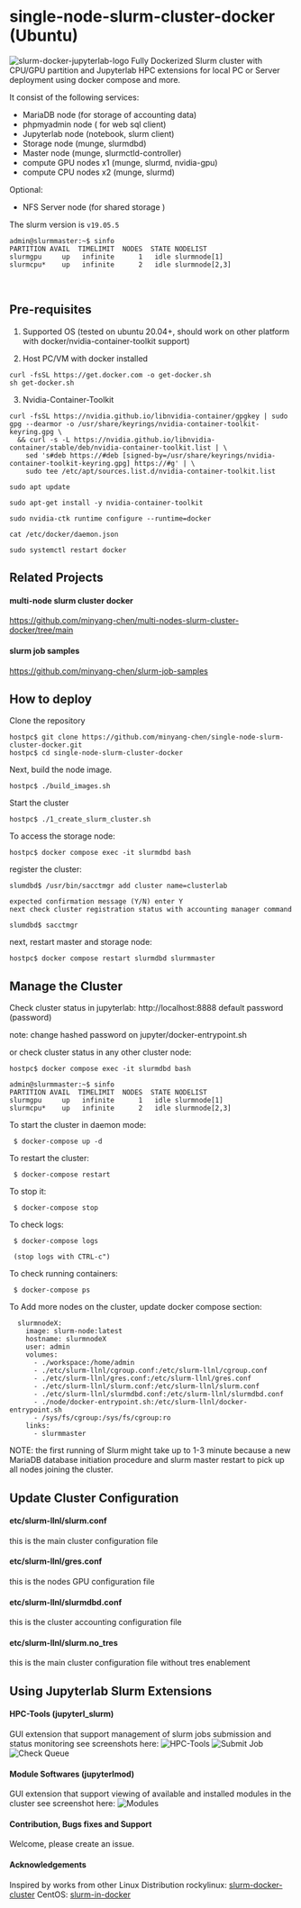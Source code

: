 # single-node-slurm-cluster-docker (Ubuntu)
![slurm-docker-jupyterlab-logo](resources/slurm-docker-jupyter-logo.png)
Fully Dockerized Slurm cluster with CPU/GPU partition and Jupyterlab HPC extensions for local PC or Server deployment using docker compose and more.
<div align="center">
</div>

It consist of the following services:
- MariaDB node (for storage of accounting data)
- phpmyadmin node ( for web sql client)
- Jupyterlab node (notebook, slurm client)
- Storage node (munge, slurmdbd)
- Master node (munge, slurmctld-controller)
- compute GPU nodes x1 (munge, slurmd, nvidia-gpu)
- compute CPU nodes x2 (munge, slurmd)

Optional:
- NFS Server node (for shared storage )

The slurm version is `v19.05.5`

```
admin@slurmmaster:~$ sinfo
PARTITION AVAIL  TIMELIMIT  NODES  STATE NODELIST
slurmgpu     up   infinite      1   idle slurmnode[1]
slurmcpu*    up   infinite      2   idle slurmnode[2,3]
```

<br />

## Pre-requisites 
1. Supported OS (tested on ubuntu 20.04+, should work on other platform with docker/nvidia-container-toolkit support)

2. Host PC/VM with docker installed
```
curl -fsSL https://get.docker.com -o get-docker.sh 
sh get-docker.sh
```
3. Nvidia-Container-Toolkit
```
curl -fsSL https://nvidia.github.io/libnvidia-container/gpgkey | sudo gpg --dearmor -o /usr/share/keyrings/nvidia-container-toolkit-keyring.gpg \
  && curl -s -L https://nvidia.github.io/libnvidia-container/stable/deb/nvidia-container-toolkit.list | \
    sed 's#deb https://#deb [signed-by=/usr/share/keyrings/nvidia-container-toolkit-keyring.gpg] https://#g' | \
    sudo tee /etc/apt/sources.list.d/nvidia-container-toolkit.list

sudo apt update

sudo apt-get install -y nvidia-container-toolkit

sudo nvidia-ctk runtime configure --runtime=docker

cat /etc/docker/daemon.json

sudo systemctl restart docker
```

## Related Projects

#### multi-node slurm cluster docker
https://github.com/minyang-chen/multi-nodes-slurm-cluster-docker/tree/main

#### slurm job samples
https://github.com/minyang-chen/slurm-job-samples
<br />

## How to deploy

Clone the repository

```
hostpc$ git clone https://github.com/minyang-chen/single-node-slurm-cluster-docker.git
hostpc$ cd single-node-slurm-cluster-docker
```

Next, build the node image.
```
hostpc$ ./build_images.sh
```

Start the cluster

```
hostpc$ ./1_create_slurm_cluster.sh
```

To access the storage node:

```
hostpc$ docker compose exec -it slurmdbd bash
```

register the cluster:
```
slumdbd$ /usr/bin/sacctmgr add cluster name=clusterlab 

expected confirmation message (Y/N) enter Y
next check cluster registration status with accounting manager command

slumdbd$ sacctmgr 

```
next, restart master and storage node:
```
hostpc$ docker compose restart slurmdbd slurmmaster
```

## Manage the Cluster

Check cluster status in jupyterlab:
http://localhost:8888 default password (password)

note: change hashed password on jupyter/docker-entrypoint.sh

or check cluster status in any other cluster node:
```
hostpc$ docker compose exec -it slurmdbd bash
```
```
admin@slurmmaster:~$ sinfo
PARTITION AVAIL  TIMELIMIT  NODES  STATE NODELIST
slurmgpu     up   infinite      1   idle slurmnode[1]
slurmcpu*    up   infinite      2   idle slurmnode[2,3]
```

To start the cluster in daemon mode:

     $ docker-compose up -d


To restart the cluster:

     $ docker-compose restart

To stop it:

     $ docker-compose stop

To check logs:

     $ docker-compose logs

     (stop logs with CTRL-c")

To check running containers:

     $ docker-compose ps


To Add more nodes on the cluster, update docker compose section:
```
  slurmnodeX:
    image: slurm-node:latest
    hostname: slurmnodeX
    user: admin
    volumes:
      - ./workspace:/home/admin
      - ./etc/slurm-llnl/cgroup.conf:/etc/slurm-llnl/cgroup.conf            
      - ./etc/slurm-llnl/gres.conf:/etc/slurm-llnl/gres.conf            
      - ./etc/slurm-llnl/slurm.conf:/etc/slurm-llnl/slurm.conf            
      - ./etc/slurm-llnl/slurmdbd.conf:/etc/slurm-llnl/slurmdbd.conf                 
      - ./node/docker-entrypoint.sh:/etc/slurm-llnl/docker-entrypoint.sh                                
      - /sys/fs/cgroup:/sys/fs/cgroup:ro                        
    links:
      - slurmmaster      
```

NOTE: the first running of Slurm might take up to 1-3 minute because a new MariaDB database initiation procedure and slurm master restart to pick up all nodes joining the cluster.

## Update Cluster Configuration 

#### etc/slurm-llnl/slurm.conf
this is the main cluster configuration file 

#### etc/slurm-llnl/gres.conf
this is the nodes GPU configuration file 

#### etc/slurm-llnl/slurmdbd.conf
this is the cluster accounting configuration file 

#### etc/slurm-llnl/slurm.no_tres
this is the main cluster configuration file without tres enablement 


## Using Jupyterlab Slurm Extensions

#### HPC-Tools (jupyterl_slurm)
GUI extension that support management of slurm jobs submission and status monitoring 
see screenshots here:
![HPC-Tools](resources/slurm-jupyterlab-ext-hpc-tools.png)
![Submit Job](resources/slurm-jupyterlab-hpc-tools-submit_batch_job.png)
![Check Queue](resources/slurm-jupyterlab-job-queue.png)

#### Module Softwares (jupyterlmod)
GUI extension that support viewing of available and installed modules in the cluster
see screenshot here:
![Modules](resources/slurm-jupyterlab-ext-modules.png)

#### Contribution, Bugs fixes and Support
Welcome, please create an issue.

#### Acknowledgements
Inspired by works from other Linux Distribution 
rockylinux: [slurm-docker-cluster](https://github.com/giovtorres/slurm-docker-cluster)
CentOS: [slurm-in-docker](https://github.com/SciDAS/slurm-in-docker)







